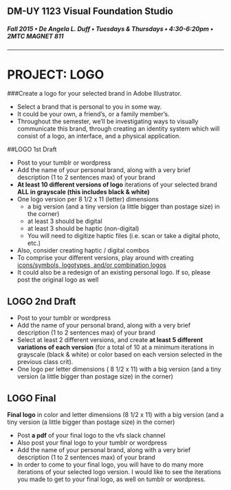 ## DM-UY 1123 Visual Foundation Studio
##### Fall 2015 • De Angela L. Duff • Tuesdays & Thursdays • 4:30-6:20pm • 2MTC MAGNET 811 
---


# PROJECT: LOGO
###Create a logo for your selected brand in Adobe Illustrator.
* Select a brand that is personal to you in some way. 
* It could be your own, a friend’s, or a family member’s. 
* Throughout the semester, we’ll be investigating ways to visually communicate this brand, through creating an identity system which will consist of a logo, an interface, and a physical application.

##LOGO 1st Draft  
* Post to your tumblr or wordpress 
* Add the name of your personal brand, along with a very brief description (1 to 2 sentences max) of your brand
* **At least 10 different versions of logo** iterations of your selected brand **ALL in grayscale (this includes black &amp; white)**
* One logo version per 8 1/2 x 11 (letter) dimensions
  * a big version (and a tiny version (a little bigger than postage size) in the corner)
  * at least 3 should be digital
  * at least 3 should be haptic (non-digital) 
  * You will need to digitize haptic files (i.e. scan or take a digital photo, etc.)
* Also, consider creating haptic / digital combos
* To comprise your different versions, play around with creating <a href="http://www.logodesignsource.com/types.html" target="_blank">icons/symbols, logotypes, and/or combination logos</a>
* It could also be a redesign of an existing personal logo. If so, please post the original logo as well

## LOGO 2nd Draft  
* Post to your tumblr or wordpress
* Add the name of your personal brand, along with a very brief description (1 to 2 sentences max) of your brand
* Select at least 2 different versions, and create
**at least 5 different variations of each version** (for a total of 10 at a minimum iterations in grayscale (black & white) or color based on each version selected in the previous class crit).
* One logo per letter dimensions ( 8 1/2 x 11) with a big version (and a tiny version (a little bigger than postage size) in the corner)

## LOGO Final  
**Final logo** in color and letter dimensions (8 1/2 x 11) with a big version (and a tiny version (a little bigger than postage size) in the corner)
* Post **a pdf** of your final logo to the vfs slack channel
* Also post your final logo to your tumblr or wordpress
 * Add the name of your personal brand, along with a very brief description (1 to 2 sentences max) of your brand
 * In order to come to your final logo, you will have to do many more iterations of your selected logo version. I would like to see the iterations you made to get to your final logo, as well on tumblr or wordpress.





